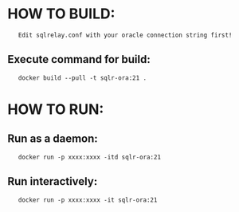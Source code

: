 # HOW TO BUILD:
       Edit sqlrelay.conf with your oracle connection string first!
##     Execute command for build:
       docker build --pull -t sqlr-ora:21 . 

# HOW TO RUN:
##     Run as a daemon:
       docker run -p xxxx:xxxx -itd sqlr-ora:21

##     Run interactively:
       docker run -p xxxx:xxxx -it sqlr-ora:21